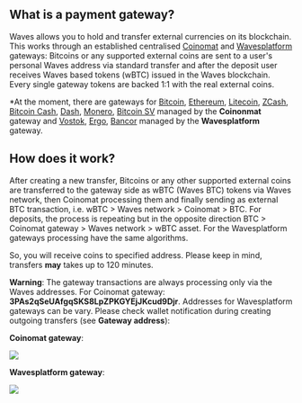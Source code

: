 ## What is a payment gateway?

Waves allows you to hold and transfer external currencies on its blockchain. This works through an established centralised [Coinomat](https://coinomat.com/) and [Wavesplatform](https://wavesplatform.com) gateways: Bitcoins or any supported external coins are sent to a user's personal Waves address via standard transfer and after the deposit user receives Waves based tokens \(wBTC\) issued in the Waves blockchain. Every single gateway tokens are backed 1:1 with the real external coins.

\*At the moment, there are gateways for [Bitcoin](/waves-client/transfers-and-gateways/bitcoin-transfers.md), [Ethereum](/waves-client/transfers-and-gateways/ethereum-transfers.md), [Litecoin](/waves-client/transfers-and-gateways/litecoin-transfers.md), [ZCash](/waves-client/transfers-and-gateways/zcash-transfers.md), [Bitcoin Cash](/waves-client/transfers-and-gateways/bitcoin-cash-transfers.md), [Dash](/waves-client/transfers-and-gateways/dash-transfers.md), [Monero](/waves-client/transfers-and-gateways/monero-transfers.md), [Bitcoin SV](/waves-client/transfers-and-gateways/bitcoin-sv-transfers.md) managed by the **Coinonmat** gateway and [Vostok](/waves-client/transfers-and-gateways/vostok-transfers.md), [Ergo](/waves-client/transfers-and-gateways/ergo-transfers.md), [Bancor](/waves-client/transfers-and-gateways/bancor-transfers.md) managed by the **Wavesplatform** gateway.

## How does it work?

After creating a new transfer, Bitcoins or any other supported external coins are transferred to the gateway side as wBTC (Waves BTC) tokens via Waves network, then Coinomat processing them and finally sending as external BTC transaction, i.e. wBTC &gt; Waves network &gt; Coinomat &gt; BTC. For deposits, the process is repeating but in the opposite direction BTC &gt; Coinomat gateway &gt; Waves network &gt; wBTC asset. For the Wavesplatform gateways processing have the same algorithms.

So, you will receive coins to specified address. Please keep in mind, transfers **may** takes up to 120 minutes.

**Warning**: The gateway transactions are always processing only via the Waves addresses. For Coinomat gateway: **3PAs2qSeUAfgqSKS8LpZPKGYEjJKcud9Djr**. Addresses for Wavesplatform gateways can be vary. Please check wallet notification during creating outgoing transfers (see **Gateway address**):

**Coinomat gateway**:

![](/_assets/payment_gateway_01.png)

**Wavesplatform gateway**:

![](/_assets/payment_gateway_02.png)
